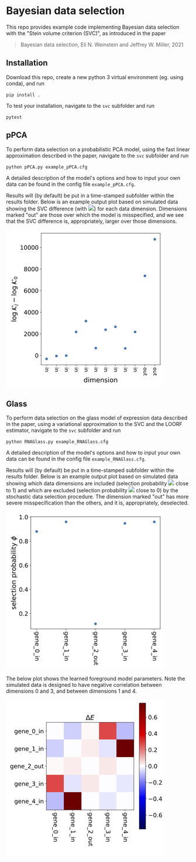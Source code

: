 
# Bayesian data selection
This repo provides example code implementing Bayesian data selection with the "Stein volume criterion (SVC)", as introduced in the paper

> Bayesian data selection, Eli N. Weinstein and Jeffrey W. Miller, 2021

## Installation

Download this repo, create a new python 3 virtual environment (eg. using conda), and run

    pip install .

To test your installation, navigate to the `svc` subfolder and run

    pytest

## pPCA

To perform data selection on a probabilistic PCA model, using the fast linear approximation described in the paper, navigate to the `svc` subfolder and run

    python pPCA.py example_pPCA.cfg

A detailed description of the model's options and how to input your own data can be found in the config file `example_pPCA.cfg`.

Results will (by default) be put in a time-stamped subfolder within the results
folder. Below is an example output plot based on simulated data showing the SVC difference (with <img src="https://render.githubusercontent.com/render/math?math=m_{\mathcal{B}_j} = m_{\mathcal{F}_0} - m_{\mathcal{F}_j}">) for each data dimension. Dimensions marked "out" are those over which the model is misspecified, and we see that the SVC difference is, appropriately, larger over those dimensions.

![SVC difference pPCA](svc/results/examples/PCA_IJ.png)

## Glass

To perform data selection on the glass model of expression data described in the paper, using a variational approximation to the SVC and the LOORF estimator, navigate to the `svc` subfolder and run

    python RNAGlass.py example_RNAGlass.cfg

A detailed description of the model's options and how to input your own data can be found in the config file `example_RNAGlass.cfg`.

Results will (by default) be put in a time-stamped subfolder within the results
folder. Below is an example output plot based on simulated data showing which data dimensions are included (selection probability <img src="https://render.githubusercontent.com/render/math?math=\phi"> close to 1) and which are excluded (selection probability <img src="https://render.githubusercontent.com/render/math?math=\phi"> close to 0) by the stochastic data selection procedure. The dimension marked "out" has more severe misspecification than the others, and it is, appropriately,
deselected.

![selection probability](svc/results/examples/selection_prob.png)

The below plot shows the learned foreground model parameters. Note the simulated data is designed to have negative correlation between dimensions 0 and 3, and between dimensions 1 and 4.

![delta E](svc/results/examples/glass_J_deltaE.png)
